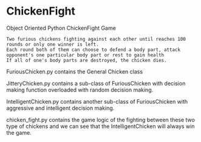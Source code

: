 # ChickenFight
Object Oriented Python ChickenFight Game
    
    Two furious chickens fighting against each other until reaches 100 rounds or only one winner is left.
    Each round both of them can choose to defend a body part, attack opponent's one particular body part or rest to gain health
    If all of one's body parts are destroyed, the chicken dies.


FuriousChicken.py contains the General Chicken class

JitteryChicken.py contains a sub-class of FuriousChicken with decision making function overloaded with random decision making.

IntelligentChicken.py contains another sub-class of FuriousChicken with aggressive and intelligent decision making.

chicken_fight.py contains the game logic of the fighting between these two type of chickens and we can see that the IntelligentChicken will always win the game.

